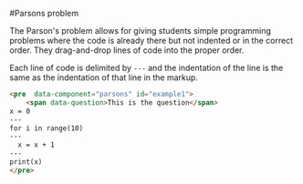 #Parsons problem

The Parson's problem allows for giving students simple programming problems where the code is already there but not indented or in the correct order.  They drag-and-drop lines of code into the proper order.

Each line of code is delimited by `---` and the indentation of the line is the same as the indentation of that line in the markup.

```html
<pre  data-component="parsons" id="example1">
    <span data-question>This is the question</span>
x = 0
---
for i in range(10)
---
  x = x + 1
---
print(x)
</pre>
```


